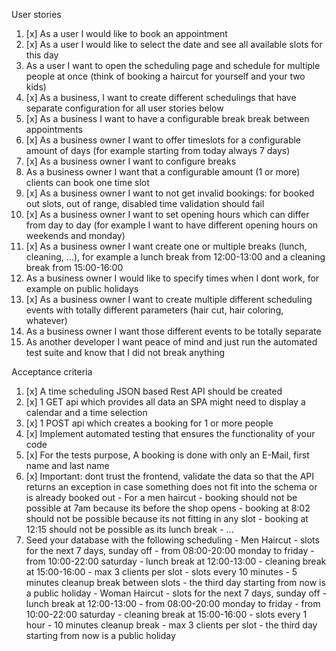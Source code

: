 User stories

1. [x] As a user I would like to book an appointment
2. [x] As a user I would like to select the date and see all available slots for this day
3. As a user I want to open the scheduling page and schedule for multiple people at once (think of booking a haircut for yourself and your two kids)
4. [x] As a business, I want to create different schedulings that have separate configuration for all user stories below
5. [x] As a business I want to have a configurable break break between appointments
6. [x] As a business owner I want to offer timeslots for a configurable amount of days (for example starting from today always 7 days)
7. [x] As a business owner I want to configure breaks
8. As a business owner I want that a configurable amount (1 or more) clients can book one time slot
9. [x] As a business owner I want to not get invalid bookings: for booked out slots, out of range, disabled time validation should fail
10. [x] As a business owner I want to set opening hours which can differ from day to day (for example I want to have different opening hours on weekends and monday)
11. [x] As a business owner I want create one or multiple breaks (lunch, cleaning, ...), for example a lunch break from 12:00-13:00 and a cleaning break from 15:00-16:00
12.  As a business owner I would like to specify times when I dont work, for example on public holidays
13. [x] As a business owner I want to create multiple different scheduling events with totally different parameters (hair cut, hair coloring, whatever)
14. As a business owner I want those different events to be totally separate
15. As another developer I want peace of mind and just run the automated test suite and know that I did not break anything


Acceptance criteria

1. [x] A time scheduling JSON based Rest API should be created
2. [x] 1 GET api which provides all data an SPA might need to display a calendar and a time selection
3. [x] 1 POST api which creates a booking for 1 or more people
4. [x] Implement automated testing that ensures the functionality of your code
5. [x] For the tests purpose, A booking is done with only an E-Mail, first name and last name
6. [x] Important: dont trust the frontend, validate the data so that the API returns an exception in case something does not fit into the schema or is already booked out - For a men haircut - booking should not be possible at 7am because its before the shop opens - booking at 8:02 should not be possible because its not fitting in any slot - booking at 12:15 should not be possible as its lunch break - ...
7. Seed your database with the following scheduling - Men Haircut - slots for the next 7 days, sunday off - from 08:00-20:00 monday to friday - from 10:00-22:00 saturday - lunch break at 12:00-13:00 - cleaning break at 15:00-16:00 - max 3 clients per slot - slots every 10 minutes - 5 minutes cleanup break between slots - the third day starting from now is a public holiday - Woman Haircut - slots for the next 7 days, sunday off - lunch break at 12:00-13:00 - from 08:00-20:00 monday to friday - from 10:00-22:00 saturday - cleaning break at 15:00-16:00 - slots every 1 hour - 10 minutes cleanup break  - max 3 clients per slot - the third day starting from now is a public holiday